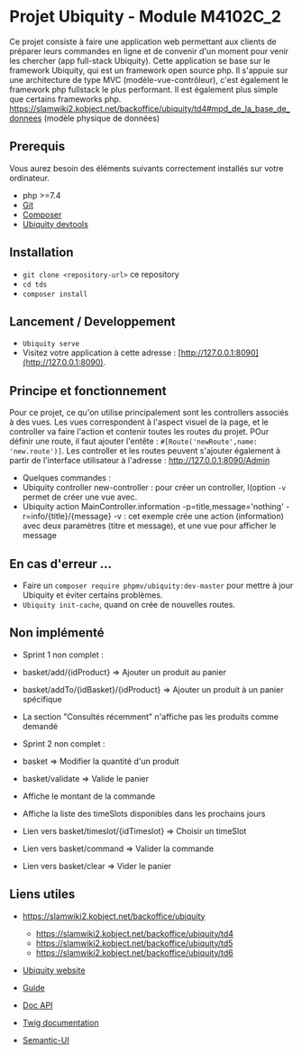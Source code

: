 # Projet Ubiquity - Module M4102C_2

Ce projet consiste à faire une application web permettant aux clients de préparer leurs commandes en ligne et de convenir d'un moment pour venir les chercher (app full-stack Ubiquity). Cette application se base sur le framework Ubiquity, qui est un framework open source php. Il s'appuie sur une architecture de type MVC (modèle-vue-contrôleur), c'est également le framework php fullstack le plus performant. Il est également plus simple que certains frameworks php.
https://slamwiki2.kobject.net/backoffice/ubiquity/td4#mpd_de_la_base_de_donnees (modèle physique de données)

## Prerequis

Vous aurez besoin des éléments suivants correctement installés sur votre ordinateur.

* php >=7.4
* [Git](https://git-scm.com/)
* [Composer](https://getcomposer.org)
* [Ubiquity devtools](https://ubiquity.kobject.net/)

## Installation

* `git clone <repository-url>` ce repository
* `cd tds`
* `composer install`

## Lancement / Developpement

* `Ubiquity serve`
* Visitez votre application à cette adresse : [http://127.0.0.1:8090](http://127.0.0.1:8090).

## Principe et fonctionnement

Pour ce projet, ce qu'on utilise principalement sont les controllers associés à des vues. Les vues correspondent à l'aspect visuel de la page, et le controller va faire l'action et contenir toutes les routes du projet. POur définir une route, il faut ajouter l'entête : `#[Route('newRoute',name: 'new.route')]`. Les controller et les routes peuvent s'ajouter également à partir de l'interface utilisateur à l'adresse : http://127.0.0.1:8090/Admin
* Quelques commandes : 
* Ubiquity controller new-controller : pour créer un controller, l(option `-v` permet de créer une vue avec.
* Ubiquity action MainController.information -p=title,message='nothing' -r=info/{title}/{message} -v : cet exemple crée une action (information) avec deux paramètres (titre et message), et une vue pour afficher le message


## En cas d'erreur ...

* Faire un `composer require phpmv/ubiquity:dev-master` pour mettre à jour Ubiquity et éviter certains problèmes.
* `Ubiquity init-cache`, quand on crée de nouvelles routes.

## Non implémenté 

* Sprint 1 non complet :
 * basket/add/{idProduct} ⇒ Ajouter un produit au panier
 * basket/addTo/{idBasket}/{idProduct} ⇒ Ajouter un produit à un panier spécifique
 * La section "Consultés récemment" n'affiche pas les produits comme demandé
 
* Sprint 2 non complet :
 * basket ⇒ Modifier la quantité d'un produit
 * basket/validate ⇒ Valide le panier
  * Affiche le montant de la commande
  * Affiche la liste des timeSlots disponibles dans les prochains jours
  * Lien vers basket/timeslot/{idTimeslot} ⇒ Choisir un timeSlot
  * Lien vers basket/command ⇒ Valider la commande
  * Lien vers basket/clear ⇒ Vider le panier

## Liens utiles

* https://slamwiki2.kobject.net/backoffice/ubiquity
  * https://slamwiki2.kobject.net/backoffice/ubiquity/td4
  * https://slamwiki2.kobject.net/backoffice/ubiquity/td5
  * https://slamwiki2.kobject.net/backoffice/ubiquity/td6
  
* [Ubiquity website](https://ubiquity.kobject.net/)
* [Guide](http://micro-framework.readthedocs.io/en/latest/?badge=latest)
* [Doc API](https://api.kobject.net/ubiquity/)
* [Twig documentation](https://twig.symfony.com)
* [Semantic-UI](https://semantic-ui.com)
